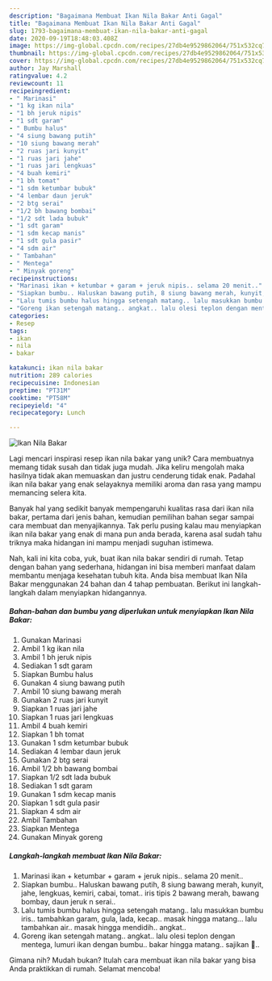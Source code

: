```yaml
---
description: "Bagaimana Membuat Ikan Nila Bakar Anti Gagal"
title: "Bagaimana Membuat Ikan Nila Bakar Anti Gagal"
slug: 1793-bagaimana-membuat-ikan-nila-bakar-anti-gagal
date: 2020-09-19T18:48:03.408Z
image: https://img-global.cpcdn.com/recipes/27db4e9529862064/751x532cq70/ikan-nila-bakar-foto-resep-utama.jpg
thumbnail: https://img-global.cpcdn.com/recipes/27db4e9529862064/751x532cq70/ikan-nila-bakar-foto-resep-utama.jpg
cover: https://img-global.cpcdn.com/recipes/27db4e9529862064/751x532cq70/ikan-nila-bakar-foto-resep-utama.jpg
author: Jay Marshall
ratingvalue: 4.2
reviewcount: 11
recipeingredient:
- " Marinasi"
- "1 kg ikan nila"
- "1 bh jeruk nipis"
- "1 sdt garam"
- " Bumbu halus"
- "4 siung bawang putih"
- "10 siung bawang merah"
- "2 ruas jari kunyit"
- "1 ruas jari jahe"
- "1 ruas jari lengkuas"
- "4 buah kemiri"
- "1 bh tomat"
- "1 sdm ketumbar bubuk"
- "4 lembar daun jeruk"
- "2 btg serai"
- "1/2 bh bawang bombai"
- "1/2 sdt lada bubuk"
- "1 sdt garam"
- "1 sdm kecap manis"
- "1 sdt gula pasir"
- "4 sdm air"
- " Tambahan"
- " Mentega"
- " Minyak goreng"
recipeinstructions:
- "Marinasi ikan + ketumbar + garam + jeruk nipis.. selama 20 menit.."
- "Siapkan bumbu.. Haluskan bawang putih, 8 siung bawang merah, kunyit, jahe, lengkuas, kemiri, cabai, tomat.. iris tipis 2 bawang merah, bawang bombay, daun jeruk n serai.."
- "Lalu tumis bumbu halus hingga setengah matang.. lalu masukkan bumbu iris.. tambahkan garam, gula, lada, kecap.. masak hingga matang... lalu tambahkan air.. masak hingga mendidih.. angkat.."
- "Goreng ikan setengah matang.. angkat.. lalu olesi teplon dengan mentega, lumuri ikan dengan bumbu.. bakar hingga matang.. sajikan 💛.."
categories:
- Resep
tags:
- ikan
- nila
- bakar

katakunci: ikan nila bakar 
nutrition: 289 calories
recipecuisine: Indonesian
preptime: "PT31M"
cooktime: "PT58M"
recipeyield: "4"
recipecategory: Lunch

---
```



![Ikan Nila Bakar](https://img-global.cpcdn.com/recipes/27db4e9529862064/751x532cq70/ikan-nila-bakar-foto-resep-utama.jpg)

Lagi mencari inspirasi resep ikan nila bakar yang unik? Cara membuatnya memang tidak susah dan tidak juga mudah. Jika keliru mengolah maka hasilnya tidak akan memuaskan dan justru cenderung tidak enak. Padahal ikan nila bakar yang enak selayaknya memiliki aroma dan rasa yang mampu memancing selera kita.



Banyak hal yang sedikit banyak mempengaruhi kualitas rasa dari ikan nila bakar, pertama dari jenis bahan, kemudian pemilihan bahan segar sampai cara membuat dan menyajikannya. Tak perlu pusing kalau mau menyiapkan ikan nila bakar yang enak di mana pun anda berada, karena asal sudah tahu triknya maka hidangan ini mampu menjadi suguhan istimewa.


Nah, kali ini kita coba, yuk, buat ikan nila bakar sendiri di rumah. Tetap dengan bahan yang sederhana, hidangan ini bisa memberi manfaat dalam membantu menjaga kesehatan tubuh kita. Anda bisa membuat Ikan Nila Bakar menggunakan 24 bahan dan 4 tahap pembuatan. Berikut ini langkah-langkah dalam menyiapkan hidangannya.

<!--inarticleads1-->

##### Bahan-bahan dan bumbu yang diperlukan untuk menyiapkan Ikan Nila Bakar:

1. Gunakan  Marinasi
1. Ambil 1 kg ikan nila
1. Ambil 1 bh jeruk nipis
1. Sediakan 1 sdt garam
1. Siapkan  Bumbu halus
1. Gunakan 4 siung bawang putih
1. Ambil 10 siung bawang merah
1. Gunakan 2 ruas jari kunyit
1. Siapkan 1 ruas jari jahe
1. Siapkan 1 ruas jari lengkuas
1. Ambil 4 buah kemiri
1. Siapkan 1 bh tomat
1. Gunakan 1 sdm ketumbar bubuk
1. Sediakan 4 lembar daun jeruk
1. Gunakan 2 btg serai
1. Ambil 1/2 bh bawang bombai
1. Siapkan 1/2 sdt lada bubuk
1. Sediakan 1 sdt garam
1. Gunakan 1 sdm kecap manis
1. Siapkan 1 sdt gula pasir
1. Siapkan 4 sdm air
1. Ambil  Tambahan
1. Siapkan  Mentega
1. Gunakan  Minyak goreng




<!--inarticleads2-->

##### Langkah-langkah membuat Ikan Nila Bakar:

1. Marinasi ikan + ketumbar + garam + jeruk nipis.. selama 20 menit..
1. Siapkan bumbu.. Haluskan bawang putih, 8 siung bawang merah, kunyit, jahe, lengkuas, kemiri, cabai, tomat.. iris tipis 2 bawang merah, bawang bombay, daun jeruk n serai..
1. Lalu tumis bumbu halus hingga setengah matang.. lalu masukkan bumbu iris.. tambahkan garam, gula, lada, kecap.. masak hingga matang... lalu tambahkan air.. masak hingga mendidih.. angkat..
1. Goreng ikan setengah matang.. angkat.. lalu olesi teplon dengan mentega, lumuri ikan dengan bumbu.. bakar hingga matang.. sajikan 💛..




Gimana nih? Mudah bukan? Itulah cara membuat ikan nila bakar yang bisa Anda praktikkan di rumah. Selamat mencoba!
